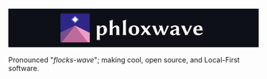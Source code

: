 
<p align=center>
  <img alt="The Phloxwave logo." src="gh-banner-128.png" />
</p>

Pronounced "*flocks-wave*"; making cool, open source, and Local-First software.
